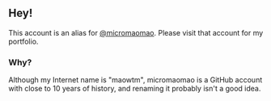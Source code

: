 ## Hey!

This account is an alias for [@micromaomao](https://github.com/micromaomao). Please visit that account for my portfolio.

### Why?

Although my Internet name is "maowtm", micromaomao is a GitHub account with close to 10 years of history, and renaming it probably isn't a good idea.
